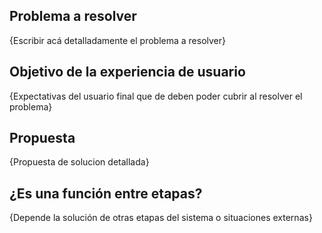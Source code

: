 ## Problema a resolver
{Escribir acá detalladamente el problema a resolver}

## Objetivo de la experiencia de usuario
{Expectativas del usuario final que de deben poder cubrir al resolver el problema}

## Propuesta
{Propuesta de solucion detallada}

## ¿Es una función entre etapas?
{Depende la solución de otras etapas del sistema o situaciones externas}
